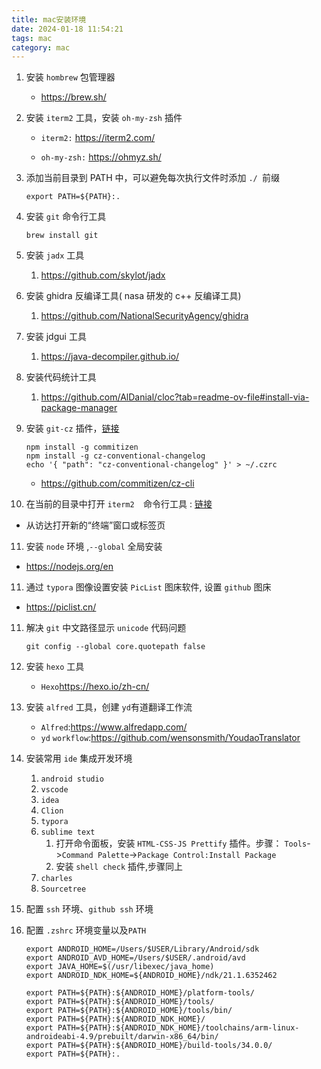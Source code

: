 ```yaml
---
title: mac安装环境
date: 2024-01-18 11:54:21
tags: mac
category: mac
---
```


1. 安装 `hombrew` 包管理器

   * https://brew.sh/

2. 安装 `iterm2` 工具，安装 `oh-my-zsh` 插件

   - `iterm2:` https://iterm2.com/

   - `oh-my-zsh:` https://ohmyz.sh/

3. 添加当前目录到 PATH 中，可以避免每次执行文件时添加 `./ `前缀

   ```shell
   export PATH=${PATH}:.
   ```

4. 安装 `git` 命令行工具

   ```shell
   brew install git
   ```

   <!--more-->

5. 安装 `jadx` 工具

   1. https://github.com/skylot/jadx

6. 安装 ghidra 反编译工具( nasa 研发的 c++ 反编译工具)

   1. https://github.com/NationalSecurityAgency/ghidra

7. 安装 jdgui 工具

   1. https://java-decompiler.github.io/

8. 安装代码统计工具

   1. https://github.com/AlDanial/cloc?tab=readme-ov-file#install-via-package-manager

9. 安装 `git-cz` 插件，[链接](https://github.com/commitizen/cz-cli)

   ```shell
   npm install -g commitizen
   npm install -g cz-conventional-changelog
   echo '{ "path": "cz-conventional-changelog" }' > ~/.czrc
   ```

   * https://github.com/commitizen/cz-cli

10. 在当前的目录中打开 `iterm2  `命令行工具 : [链接](https://support.apple.com/zh-cn/guide/terminal/trmlb20c7888/mac)	
   - 从访达打开新的“终端”窗口或标签页

11. 安装 `node` 环境 ,`--global` 全局安装
   - https://nodejs.org/en

11. 通过 `typora` 图像设置安装  `PicList` 图床软件, 设置 `github` 图床

   - https://piclist.cn/

11. 解决 `git` 中文路径显示 `unicode` 代码问题

    ```shell
    git config --global core.quotepath false
    ```

12. 安装 `hexo` 工具
    - `Hexo`https://hexo.io/zh-cn/

13. 安装 `alfred` 工具，创建 `yd`有道翻译工作流
    - `Alfred`:https://www.alfredapp.com/
    - `yd` `workflow`:https://github.com/wensonsmith/YoudaoTranslator

14. 安装常用 `ide` 集成开发环境

    1. `android studio` 
    2. `vscode` 
    3. `idea`
    4. `Clion`
    5. `typora`
    6. `sublime text`
       1. 打开命令面板，安装 `HTML-CSS-JS Prettify` 插件。步骤： `Tools`->`Command Palette`->`Package Control:Install Package ` 
       2. 安装 `shell check` 插件,步骤同上
    7. `charles`
    8. `Sourcetree`

15. 配置 `ssh` 环境、`github ssh` 环境

16. 配置 `.zshrc` 环境变量以及`PATH`

    ```shell
    export ANDROID_HOME=/Users/$USER/Library/Android/sdk
    export ANDROID_AVD_HOME=/Users/$USER/.android/avd
    export JAVA_HOME=$(/usr/libexec/java_home)
    export ANDROID_NDK_HOME=${ANDROID_HOME}/ndk/21.1.6352462
    
    export PATH=${PATH}:${ANDROID_HOME}/platform-tools/
    export PATH=${PATH}:${ANDROID_HOME}/tools/
    export PATH=${PATH}:${ANDROID_HOME}/tools/bin/
    export PATH=${PATH}:${ANDROID_NDK_HOME}/
    export PATH=${PATH}:${ANDROID_NDK_HOME}/toolchains/arm-linux-androideabi-4.9/prebuilt/darwin-x86_64/bin/
    export PATH=${PATH}:${ANDROID_HOME}/build-tools/34.0.0/
    export PATH=${PATH}:.
    ```

    
